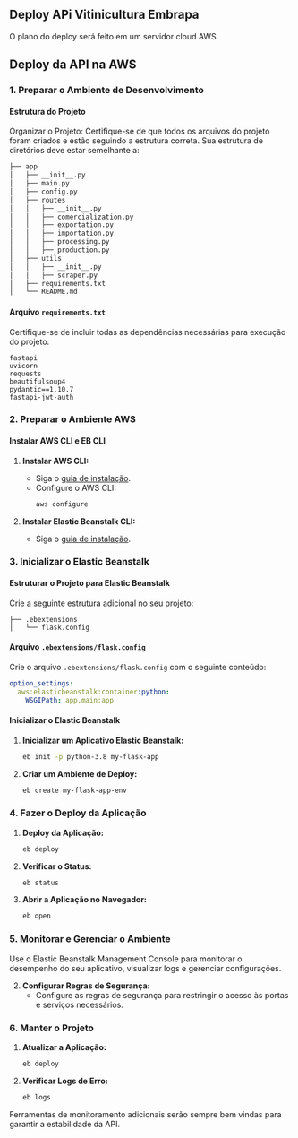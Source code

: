 ## Deploy APi Vitinicultura Embrapa
O plano do deploy será feito em um servidor cloud AWS.

## Deploy da API na AWS

### 1. Preparar o Ambiente de Desenvolvimento

#### Estrutura do Projeto

Organizar o Projeto:
    Certifique-se de que todos os arquivos do projeto foram criados e estão seguindo a estrutura correta.
    Sua estrutura de diretórios deve estar semelhante a:

```markdown
├── app
│   ├── __init__.py
│   ├── main.py
│   ├── config.py
│   ├── routes
│   │   ├── __init__.py
│   │   ├── comercialization.py
│   │   ├── exportation.py
│   │   ├── importation.py
│   │   ├── processing.py
│   │   ├── production.py
│   ├── utils
│   │   ├── __init__.py
│   │   ├── scraper.py
│   ├── requirements.txt
│   └── README.md
```

#### Arquivo `requirements.txt`

Certifique-se de incluir todas as dependências necessárias para execução do projeto:

```plaintext
fastapi
uvicorn
requests
beautifulsoup4
pydantic==1.10.7
fastapi-jwt-auth
```

### 2. Preparar o Ambiente AWS

#### Instalar AWS CLI e EB CLI

1. **Instalar AWS CLI:**
   - Siga o [guia de instalação](https://docs.aws.amazon.com/cli/latest/userguide/getting-started-install.html).
   - Configure o AWS CLI:
     ```sh
     aws configure
     ```

2. **Instalar Elastic Beanstalk CLI:**
   - Siga o [guia de instalação](https://docs.aws.amazon.com/elasticbeanstalk/latest/dg/eb-cli3-install.html).

### 3. Inicializar o Elastic Beanstalk

#### Estruturar o Projeto para Elastic Beanstalk

Crie a seguinte estrutura adicional no seu projeto:

```
├── .ebextensions
│   └── flask.config
```

#### Arquivo `.ebextensions/flask.config`

Crie o arquivo `.ebextensions/flask.config` com o seguinte conteúdo:

```yaml
option_settings:
  aws:elasticbeanstalk:container:python:
    WSGIPath: app.main:app
```

#### Inicializar o Elastic Beanstalk

1. **Inicializar um Aplicativo Elastic Beanstalk:**
   ```sh
   eb init -p python-3.8 my-flask-app
   ```

2. **Criar um Ambiente de Deploy:**
   ```sh
   eb create my-flask-app-env
   ```

### 4. Fazer o Deploy da Aplicação

1. **Deploy da Aplicação:**
   ```sh
   eb deploy
   ```

2. **Verificar o Status:**
   ```sh
   eb status
   ```

3. **Abrir a Aplicação no Navegador:**
   ```sh
   eb open
   ```

### 5. Monitorar e Gerenciar o Ambiente

Use o Elastic Beanstalk Management Console para monitorar o desempenho do seu aplicativo, visualizar logs e gerenciar configurações.

2. **Configurar Regras de Segurança:**
   - Configure as regras de segurança para restringir o acesso às portas e serviços necessários.

### 6. Manter o Projeto

1. **Atualizar a Aplicação:**
   ```sh
   eb deploy
   ```

2. **Verificar Logs de Erro:**
   ```sh
   eb logs
   ```

Ferramentas de monitoramento adicionais serão sempre bem vindas para garantir a estabilidade da API.

